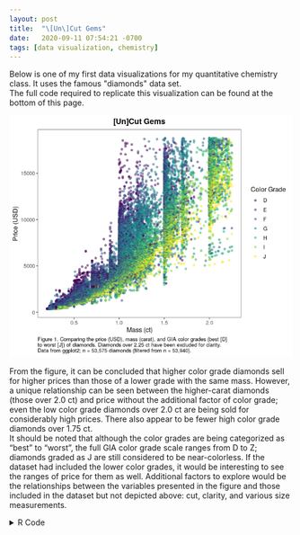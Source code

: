 ```yaml
---
layout: post
title:  "\[Un\]Cut Gems"
date:   2020-09-11 07:54:21 -0700
tags: [data visualization, chemistry]
---
```


Below is one of my first data visualizations for my quantitative chemistry class. It uses the famous "diamonds" data set.  
The full code required to replicate this visualization can be found at the bottom of this page.

![Sep 2020 gem viz](/assets/visualizations/2020-09-gems.png)

From the figure, it can be concluded that higher color grade diamonds sell for higher prices than those of a lower grade with the same mass. However, a unique relationship can be seen between the higher-carat diamonds (those over 2.0 ct) and price without the additional factor of color grade; even the low color grade diamonds over 2.0 ct are being sold for considerably high prices. There also appear to be fewer high color grade diamonds over 1.75 ct.  
It should be noted that although the color grades are being categorized as “best” to “worst”, the full GIA color grade scale ranges from D to Z; diamonds graded as J are still considered to be near-colorless. If the dataset had included the lower color grades, it would be interesting to see the ranges of price for them as well. Additional factors to explore would be the relationships between the variables presented in the figure and those included in the dataset but not depicted above: cut, clarity, and various size measurements.

<details>
    <summary>R Code</summary>

    ```r
    ## Loading necessary libraries.
    library(tidyverse)
    library(ggplot2)
    library(ggthemes)

    ## Filtering major outliers to make a cleaner plot.
    diamonds_mod <- diamonds %>%
    filter(carat <= 2.25)

    ## Creating the plot.
    ggplot(data = diamonds_mod,
        mapping = aes(x = carat,
                        y = price,
                        color = color))+
    geom_point(alpha = 0.5)+
    theme_few()+
    labs(x = "Mass (ct)",
        y = "Price (USD)",
        color = "Color Grade",
        title = "[Un]Cut Gems",
        caption = "Figure 1. Comparing the price (USD), mass (carat), and GIA color grades (best [D]\nto worst [J]) of diamonds. Diamonds over 2.25 ct have been excluded for clarity.\nData from ggplot2; n = 53,575 diamonds (filtered from n = 53,940).")+
    theme(plot.title = element_text(hjust = 0.5, face = "bold"),
            plot.caption = element_text(hjust = 0))

    ## Bonus plot / playing around
    # ggplot(diamonds_mod, aes(
    # x = carat,
    # y = price,
    # color = color)
    # )+
    # geom_point(alpha = 0.25)+
    # facet_wrap("cut")
    ```
</details>